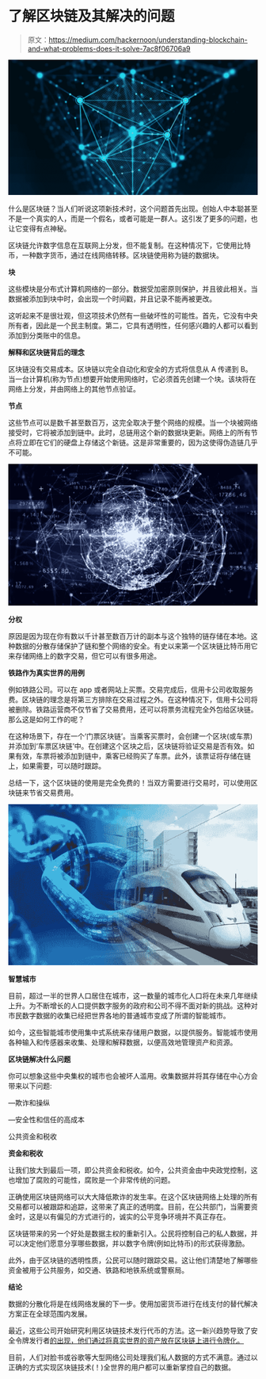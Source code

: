 # 了解区块链及其解决的问题

> 原文：<https://medium.com/hackernoon/understanding-blockchain-and-what-problems-does-it-solve-7ac8f06706a9>

![](img/6bbc567c8475fb9eb9576d56c138919f.png)

什么是区块链？当人们听说这项新技术时，这个问题首先出现。创始人中本聪甚至不是一个真实的人，而是一个假名，或者可能是一群人。这引发了更多的问题，也让它变得有点神秘。

区块链允许数字信息在互联网上分发，但不能复制。在这种情况下，它使用比特币，一种数字货币，通过在线网络转移。区块链使用称为链的数据块。

**块**

这些模块是分布式计算机网络的一部分。数据受加密原则保护，并且彼此相关。当数据被添加到块中时，会出现一个时间戳，并且记录不能再被更改。

这听起来不是很壮观，但这项技术仍然有一些破坏性的可能性。首先，它没有中央所有者，因此是一个民主制度。第二，它具有透明性，任何感兴趣的人都可以看到添加到分类账中的信息。

**解释和区块链背后的理念**

区块链没有交易成本。区块链以完全自动化和安全的方式将信息从 A 传递到 B。当一台计算机(称为节点)想要开始使用网络时，它必须首先创建一个块。该块将在网络上分发，并由网络上的其他节点验证。

**节点**

这些节点可以是数千甚至数百万，这完全取决于整个网络的规模。当一个块被网络接受时，它将被添加到链中。此时，总链用这个新的数据块更新。网络上的所有节点将立即在它们的硬盘上存储这个新链。这是非常重要的，因为这使得伪造链几乎不可能。

![](img/455eb99882c848fe31f6de7fd667af6c.png)

**分权**

原因是因为现在你有数以千计甚至数百万计的副本与这个独特的链存储在本地。这种数据的分散存储保护了链和整个网络的安全。有史以来第一个区块链比特币用它来存储网络上的数字交易，但它可以有很多用途。

**铁路作为真实世界的用例**

例如铁路公司。可以在 app 或者网站上买票。交易完成后，信用卡公司收取服务费。区块链的理念是将第三方排除在交易过程之外。在这种情况下，信用卡公司将被删除。铁路运营商不仅节省了交易费用，还可以将票务流程完全外包给区块链。那么这是如何工作的呢？

在这种场景下，存在一个‘门票区块链’。当乘客买票时，会创建一个区块(或车票)并添加到‘车票区块链’中。在创建这个区块之后，区块链将验证交易是否有效。如果有效，车票将被添加到链中，乘客已经购买了车票。此外，该票证将存储在链上，如果需要，可以随时跟踪。

总结一下，这个区块链的使用是完全免费的！当双方需要进行交易时，可以使用区块链来节省交易费用。

![](img/07a8123fa77750be19bcf859b61b6a64.png)

**智慧城市**

目前，超过一半的世界人口居住在城市，这一数量的城市化人口将在未来几年继续上升。为不断增长的人口提供数字服务的政府和公司不得不面对新的挑战。这种对市民数字数据的收集已经把世界各地的普通城市变成了所谓的智能城市。

如今，这些智能城市使用集中式系统来存储用户数据，以提供服务。智能城市使用各种输入和传感器来收集、处理和解释数据，以便高效地管理资产和资源。

**区块链解决什么问题**

你可以想象这些中央集权的城市也会被坏人滥用。收集数据并将其存储在中心方会带来以下问题:

—欺诈和操纵

—安全性和信任的高成本

公共资金和税收

**资金和税收**

让我们放大到最后一项，即公共资金和税收。如今，公共资金由中央政党控制，这也增加了腐败的可能性，腐败是一个非常传统的问题。

正确使用区块链网络可以大大降低欺诈的发生率。在这个区块链网络上处理的所有交易都可以被跟踪和追踪，这带来了真正的透明度。目前，在公共部门，当需要资金时，这是以有偏见的方式进行的，诚实的公平竞争环境并不真正存在。

区块链带来的另一个好处是数据主权的重新引入。公民将控制自己的私人数据，并可以决定他们愿意分享哪些数据，并以数字令牌(例如比特币)的形式获得激励。

此外，由于区块链的透明性质，公民可以随时跟踪交易。这让他们清楚地了解哪些资金被用于公共服务，如交通、铁路和地铁系统或警察局。

**结论**

数据的分散化将是在线网络发展的下一步。使用加密货币进行在线支付的替代解决方案正在全球范围内发展。

最近，这些公司开始研究利用区块链技术发行代币的方法。这一新兴趋势导致了安全令牌发行者[的出现，他们通过将真实世界的资产放在区块链上进行令牌化。](https://www.securities.io/businesses/token-issuers/)

目前，人们对脸书或谷歌等大型网络公司处理我们私人数据的方式不满意。通过以正确的方式实现区块链技术(！)全世界的用户都可以重新掌控自己的数据。
